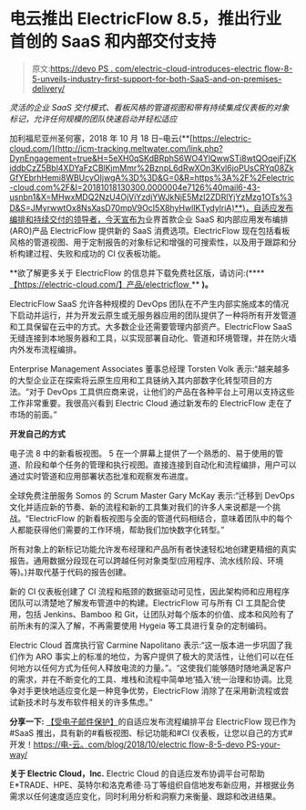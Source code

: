 # 电云推出 ElectricFlow 8.5，推出行业首创的 SaaS 和内部交付支持

> 原文:[https://devo PS . com/electric-cloud-introduces-electric flow-8-5-unveils-industry-first-support-for-both-SaaS-and-on-premises-delivery/](https://devops.com/electric-cloud-introduces-electricflow-8-5-unveils-industry-first-support-for-both-saas-and-on-premises-delivery/)

*灵活的企业 SaaS 交付模式、看板风格的管道视图和带有持续集成仪表板的对象标记，允许任何规模的团队快速启动并轻松适应*

加利福尼亚州圣何塞，2018 年 10 月 18 日–电云(**[https://electric-cloud.com/](http://icm-tracking.meltwater.com/link.php?DynEngagement=true&H=5eXH0qSKdBRphS6WO4YlQwwSTi8wtQOqejFjZKiddbCzZ5Bbl4XDYaFzCBlKjmMmr%2BznpL6dRwXOn3Kvl6joPUsCRYq08ZkGfYEbrhHemi8WBUcyOIjwgA%3D%3D&G=0&R=https%3A%2F%2Felectric-cloud.com%2F&I=20181018130300.0000004e7126%40mail6-43-usnbn1&X=MHwxMDQ2NzU4OjViYzdjYWJkNjE5MzI2ZDRlYjYzMzg1OTs%3D&S=JMyrwwtOx8NsXasD70mpV9OcI5X8hyHwlIKTydylriA)**)，自适应发布编排和持续交付的领导者，今天宣布为<wbr>业界首款企业 SaaS 和内部应用发布编排(ARO)产品<wbr> ElectricFlow 提供新的 SaaS 消费选项。ElectricFlow <wbr>现在包括看板风格的管道视图、用于定制报告的对象标记和增强的可搜索性，以及用于跟踪和分析构建过程、失败和成功的 CI 仪表板功能。

**欲了解更多关于 ElectricFlow 的信息并下载免费社区版，请访问:(****[【https://electric-cloud.com/】<wbr>产品/electricflow ](http://icm-tracking.meltwater.com/link.php?DynEngagement=true&H=5eXH0qSKdBRphS6WO4YlQwwSTi8wtQOqejFjZKiddbCzZ5Bbl4XDYaFzCBlKjmMmr%2BznpL6dRwXOn3Kvl6joPUsCRYq08ZkGfYEbrhHemi8WBUcyOIjwgA%3D%3D&G=0&R=https%3A%2F%2Felectric-cloud.com%2Fproducts%2Felectricflow&I=20181018130300.0000004e7126%40mail6-43-usnbn1&X=MHwxMDQ2NzU4OjViYzdjYWJkNjE5MzI2ZDRlYjYzMzg1OTs%3D&S=t8OxyFPA1otlg4zRFVwsq8X4HiSZKa5IMcGKxcH8vTs) ** **)。** 

ElectricFlow SaaS 允许各种规模的 DevOps 团队在不产生内部实施成本的情况下启动并运行，并为开发云原生或无服务器应用的团队提供了一种将所有开发管道和工具保留在云中的方式。大多数企业还需要管理内部资产。ElectricFlow SaaS 无缝连接到本地服务器和工具，以实现部署自动化、管道和环境管理，并在防火墙内外发布流程编排。

Enterprise Management Associates 董事总经理 Torsten Volk 表示:“越来越多的大型企业正在探索将云原生应用和工具链纳入其内部数字化转型项目的方法。“对于 DevOps 工具供应商来说，让他们的产品在各种平台上可用以支持这些工作非常重要。我很高兴看到 Electric Cloud 通过新发布的 ElectricFlow 走在了市场的前面。”

**开发自己的方式**

电子流 8 中的新看板视图。<wbr> 5 在一个屏幕上提供了一个熟悉的、易于使用的管道、阶段和单个任务的管理和执行视图。直接连接到自动化和流程编排，用户可以通过实时管道和应用部署状态批准和观察发布进度。

全球免费注册服务 Somos 的 Scrum Master Gary McKay 表示:“迁移到 DevOps 文化并适应新的节奏、新的流程和新的工具集对我们的许多人来说都是一个挑战。“ElectricFlow 的新看板视图与全面的管道代码相结合，意味着团队中的每个人都能获得他们需要的工作环境，帮助我们加快数字化转型。”

所有对象上的新标记功能允许发布经理和产品所有者快速轻松地创建更精细的真实报告。通用数据分段现在可以跨越任何对象类型(应用程序、流水线阶段、环境等)。)并取代基于代码的报告创建。

新的 CI 仪表板创建了 CI 流程和瓶颈的数据驱动可见性，因此架构师和应用程序团队可以清楚地了解发布管道中的构建。ElectricFlow 可与所有 CI 工具配合使用，包括 Jenkins、Bamboo 和 Git，让团队对每个版本的价值、成本和风险有了前所未有的深入了解，不再需要使用 Hygeia 等工具进行复杂的定制编码。

Electric Cloud 首席执行官 Carmine Napolitano 表示:“这一版本进一步巩固了我们作为 ARO 事实上的标准的地位，为客户提供了极大的灵活性，让他们可以在任何地方以任何方式为任何人释放电流的力量。”。“这使我们能够随时随地满足客户的需求，并在不断变化的工具、堆栈和流程中简单地‘插入’统一治理和协调。比竞争对手更快地适应变化是一种竞争优势，ElectricFlow 消除了在采用新流程或尝试新<wbr>技术时与发布软件相关的许多焦虑。”

**分享一下:** [【受电子邮件保护】](/cdn-cgi/l/email-protection)<wbr>的自适应发布流程编排平台 ElectricFlow 现已作为#SaaS 推出，具有新的#看板视图、标记功能和#CI 仪表板，让您以自己的方式#开发！[https://电-云。<wbr>com/blog/2018/10/electric flow-<wbr>8-5-devo PS-your-way/](http://icm-tracking.meltwater.com/link.php?DynEngagement=true&H=5eXH0qSKdBRphS6WO4YlQwwSTi8wtQOqejFjZKiddbCzZ5Bbl4XDYaFzCBlKjmMmr%2BznpL6dRwXOn3Kvl6joPUsCRYq08ZkGfYEbrhHemi8WBUcyOIjwgA%3D%3D&G=0&R=https%3A%2F%2Felectric-cloud.com%2Fblog%2F2018%2F10%2Felectricflow-8-5-devops-your-way%2F&I=20181018130300.0000004e7126%40mail6-43-usnbn1&X=MHwxMDQ2NzU4OjViYzdjYWJkNjE5MzI2ZDRlYjYzMzg1OTs%3D&S=Nj4b4jkyERFUV_300D2aFVFy08bCGyMXzDY1H_cVitA)

**关于 Electric Cloud，Inc.**
Electric Cloud 的自适应发布协调平台可帮助 E*TRADE、HPE、英特尔和洛克希德·马丁等组织自信地发布新应用，并根据业务需求以任何速度适应变化，同时利用分析和洞察力来衡量、跟踪和改进结果。